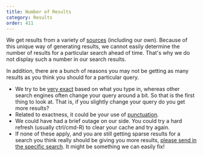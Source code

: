 ```yaml
---
title: Number of Results
category: Results
order: 411
---
```


<p>
    We get results from a variety of
    <a href="/results/sources">sources</a> (including our
    own). Because of this unique way of generating results, we cannot easily
    determine the number of results for a particular search ahead of time. That's
    why we do not display such a number in our search results.
</p>

<p>
    In addition, there are a bunch of reasons you may not be getting as many
    results as you think you should for a particular query.
</p>
<ul>
    <li>
        We try to be
        <a href="/results/autocorrect">very exact</a> based on
        what you type in, whereas other search engines often change your query
        around a bit. So that is the first thing to look at. That is, if you
        slightly change your query do you get more results?
    </li>
    <li>
        Related to exactness, it could be your use of
        <a href="/results/punctuation">punctuation</a>.
    </li>
    <li>
        We could have had a brief outage on our side. You could try a hard refresh
        (usually ctrl/cmd-R) to clear your cache and try again.
    </li>
    <li>
        If none of these apply, and you are still getting sparse results for a
        search you think really should be giving you more results,
        <a href="https://duckduckgo.com/feedback">please send in the specific search</a>. It might be something we can easily fix!
    </li>
</ul>
